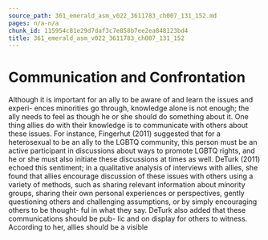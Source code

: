```yaml
---
source_path: 361_emerald_asm_v022_3611783_ch007_131_152.md
pages: n/a-n/a
chunk_id: 115954c81e29d7daf3c7e858b7ee2ea848123bd4
title: 361_emerald_asm_v022_3611783_ch007_131_152
---
```

# Communication and Confrontation

Although it is important for an ally to be aware of and learn the issues and experi- ences minorities go through, knowledge alone is not enough; the ally needs to feel as though he or she should do something about it. One thing allies do with their knowledge is to communicate with others about these issues. For instance, Fingerhut (2011) suggested that for a heterosexual to be an ally to the LGBTQ community, this person must be an active participant in discussions about ways to promote LGBTQ rights, and he or she must also initiate these discussions at times as well. DeTurk (2011) echoed this sentiment; in a qualitative analysis of interviews with allies, she found that allies encourage discussion of these issues with others using a variety of methods, such as sharing relevant information about minority groups, sharing their own personal experiences or perspectives, gently questioning others and challenging assumptions, or by simply encouraging others to be thought- ful in what they say. DeTurk also added that these communications should be pub- lic and on display for others to witness. According to her, allies should be a visible

